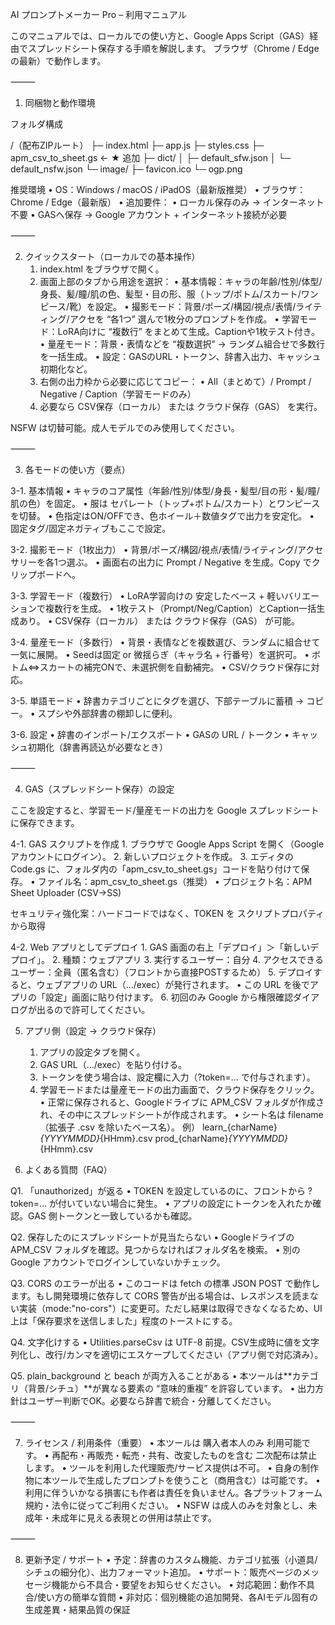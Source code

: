 AI プロンプトメーカー Pro – 利用マニュアル

このマニュアルでは、ローカルでの使い方と、Google Apps Script（GAS）経由でスプレッドシート保存する手順を解説します。
ブラウザ（Chrome / Edge の最新）で動作します。

⸻

1. 同梱物と動作環境

フォルダ構成

/（配布ZIPルート）
├─ index.html
├─ app.js
├─ styles.css
├─ apm_csv_to_sheet.gs     ← ★ 追加
├─ dict/
│   ├─ default_sfw.json
│   └─ default_nsfw.json
└─ image/
    ├─ favicon.ico
    └─ ogp.png

推奨環境
	•	OS：Windows / macOS / iPadOS（最新版推奨）
	•	ブラウザ：Chrome / Edge（最新版）
	•	追加要件：
	•	ローカル保存のみ → インターネット不要
	•	GASへ保存 → Google アカウント + インターネット接続が必要

⸻

2. クイックスタート（ローカルでの基本操作）
	1.	index.html をブラウザで開く。
	2.	画面上部のタブから用途を選択：
	•	基本情報：キャラの年齢/性別/体型/身長、髪/瞳/肌の色、髪型・目の形、服（トップ/ボトム/スカート/ワンピース/靴）を設定。
	•	撮影モード：背景/ポーズ/構図/視点/表情/ライティング/アクセを “各1つ” 選んで1枚分のプロンプトを作成。
	•	学習モード：LoRA向けに “複数行” をまとめて生成。Captionや1枚テスト付き。
	•	量産モード：背景・表情などを “複数選択” → ランダム組合せで多数行を一括生成。
	•	設定：GASのURL・トークン、辞書入出力、キャッシュ初期化など。
	3.	右側の出力枠から必要に応じてコピー：
	•	All（まとめて）/ Prompt / Negative / Caption（学習モードのみ）
	4.	必要なら CSV保存（ローカル） または クラウド保存（GAS） を実行。

NSFW は切替可能。成人モデルでのみ使用してください。

⸻

3. 各モードの使い方（要点）

3-1. 基本情報
	•	キャラのコア属性（年齢/性別/体型/身長・髪型/目の形・髪/瞳/肌の色）を固定。
	•	服は セパレート（トップ+ボトム/スカート）とワンピースを切替。
	•	色指定はON/OFFでき、色ホイール＋数値タグで出力を安定化。
	•	固定タグ/固定ネガティブもここで設定。

3-2. 撮影モード（1枚出力）
	•	背景/ポーズ/構図/視点/表情/ライティング/アクセサリーを各1つ選ぶ。
	•	画面右の出力に Prompt / Negative を生成。Copy でクリップボードへ。

3-3. 学習モード（複数行）
	•	LoRA学習向けの 安定したベース + 軽いバリエーションで複数行を生成。
	•	1枚テスト（Prompt/Neg/Caption）とCaption一括生成あり。
	•	CSV保存（ローカル） または クラウド保存（GAS） が可能。

3-4. 量産モード（多数行）
	•	背景・表情などを複数選び、ランダムに組合せて一気に展開。
	•	Seedは固定 or 微揺らぎ（キャラ名 + 行番号）を選択可。
	•	ボトム⇔スカートの補完ONで、未選択側を自動補完。
	•	CSV/クラウド保存に対応。

3-5. 単語モード
	•	辞書カテゴリごとにタグを選び、下部テーブルに蓄積 → コピー。
	•	スプシや外部辞書の棚卸しに便利。

3-6. 設定
	•	辞書のインポート/エクスポート
	•	GASの URL / トークン
	•	キャッシュ初期化（辞書再読込が必要なとき）

⸻

4. GAS（スプレッドシート保存）の設定

ここを設定すると、学習モード/量産モードの出力を Google スプレッドシートに保存できます。

4-1. GAS スクリプトを作成
	1.	ブラウザで Google Apps Script を開く（Googleアカウントにログイン）。
	2.	新しいプロジェクトを作成。
	3.	エディタの Code.gs に、フォルダ内の「apm_csv_to_sheet.gs」コードを貼り付けて保存。
	•	ファイル名：apm_csv_to_sheet.gs（推奨）
	•	プロジェクト名：APM Sheet Uploader (CSV→SS)

セキュリティ強化案：ハードコードではなく、TOKEN を スクリプトプロパティから取得

4-2. Web アプリとしてデプロイ
	1.	GAS 画面の右上「デプロイ」＞「新しいデプロイ」。
	2.	種類：ウェブアプリ
	3.	実行するユーザー：自分
	4.	アクセスできるユーザー：全員（匿名含む）（フロントから直接POSTするため）
	5.	デプロイすると、ウェブアプリの URL（.../exec）が発行されます。
	•	この URL を後でアプリの「設定」画面に貼り付けます。
	6.	初回のみ Google から権限確認ダイアログが出るので許可してください。

5. アプリ側（設定 → クラウド保存）
	1.	アプリの設定タブを開く。
	2.	GAS URL（.../exec）を貼り付ける。
	3.	トークンを使う場合は、設定欄に入力（?token=... で付与されます）。
	4.	学習モードまたは量産モードの出力画面で、クラウド保存をクリック。
	•	正常に保存されると、Googleドライブに APM_CSV フォルダが作成され、その中にスプレッドシートが作成されます。
	•	シート名は filename（拡張子 .csv を除いたベース名）。
例）
learn_{charName}_{YYYYMMDD}_{HHmm}.csv
prod_{charName}_{YYYYMMDD}_{HHmm}.csv

 6. よくある質問（FAQ）

Q1. 「unauthorized」が返る
	•	TOKEN を設定しているのに、フロントから ?token=... が付いていない場合に発生。
	•	アプリの設定にトークンを入れたか確認。GAS 側トークンと一致しているかも確認。

Q2. 保存したのにスプレッドシートが見当たらない
	•	Googleドライブの APM_CSV フォルダを確認。見つからなければフォルダ名を検索。
	•	別の Google アカウントでログインしていないかチェック。

Q3. CORS のエラーが出る
	•	このコードは fetch の標準 JSON POST で動作します。もし開発環境に依存して CORS 警告が出る場合は、レスポンスを読まない実装（mode:"no-cors"）に変更可。ただし結果は取得できなくなるため、UI 上は「保存要求を送信しました」程度のトーストにする。

Q4. 文字化けする
	•	Utilities.parseCsv は UTF-8 前提。CSV生成時に値を文字列化し、改行/カンマを適切にエスケープしてください（アプリ側で対応済み）。

Q5. plain_background と beach が両方入ることがある
	•	本ツールは**カテゴリ（背景/シチュ）**が異なる要素の “意味的重複” を許容しています。
	•	出力方針はユーザー判断でOK。必要なら辞書で統合・分離してください。

⸻

7. ライセンス / 利用条件（重要）
	•	本ツールは 購入者本人のみ 利用可能です。
	•	再配布・再販売・転売・共有、改変したものを含む 二次配布は禁止します。
	•	ツールを利用した代理販売/サービス提供は不可。
	•	自身の制作物に本ツールで生成したプロンプトを使うこと（商用含む）は可能です。
	•	利用に伴ういかなる損害にも作者は責任を負いません。各プラットフォーム規約・法令に従ってご利用ください。
	•	NSFW は成人のみを対象とし、未成年・未成年に見える表現との併用は禁止です。

⸻

8. 更新予定 / サポート
	•	予定：辞書のカスタム機能、カテゴリ拡張（小道具/シチュの細分化）、出力フォーマット追加。
	•	サポート：販売ページのメッセージ機能から不具合・要望をお知らせください。
	•	対応範囲：動作不具合/使い方の簡単な質問
	•	非対応：個別機能の追加開発、各AIモデル固有の生成差異・結果品質の保証

